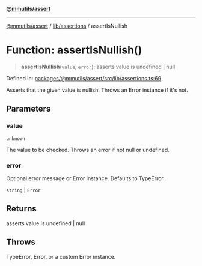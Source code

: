 [**@mmutils/assert**](../../../README.md)

***

[@mmutils/assert](../../../modules.md) / [lib/assertions](../README.md) / assertIsNullish

# Function: assertIsNullish()

> **assertIsNullish**(`value`, `error`): asserts value is undefined \| null

Defined in: [packages/@mmutils/assert/src/lib/assertions.ts:69](https://github.com/mastermind-0xff/-mm-monorepo/blob/ae77bebbedeaf68ca437dc22abf389b1b28fc898/packages/@mmutils/assert/src/lib/assertions.ts#L69)

Asserts that the given value is nullish. Throws an Error instance if it's not.

## Parameters

### value

`unknown`

The value to be checked. Throws an error if not null or
undefined.

### error

Optional error message or Error instance. Defaults to TypeError.

`string` | `Error`

## Returns

asserts value is undefined \| null

## Throws

TypeError, Error, or a custom Error instance.
